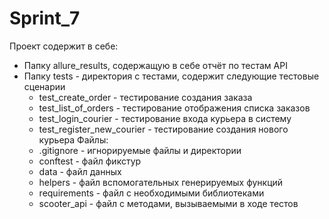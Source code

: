 # Sprint_7

Проект содержит в себе:
- Папку allure_results, содержащую в себе отчёт по тестам API
- Папку tests - директория с тестами, содержит следующие тестовые сценарии
  - test_create_order - тестирование создания заказа
  - test_list_of_orders - тестирование отображения списка заказов
  - test_login_courier - тестирование входа курьера в систему
  - test_register_new_courier - тестирование создания нового курьера
Файлы:
  - .gitignore - игнорируемые файлы и директории
  - conftest - файл фикстур
  - data - файл данных
  - helpers - файл вспомогательных генерируемых функций
  - requirements - файл с необходимыми библиотеками
  - scooter_api - файл с методами, вызываемыми в ходе тестов